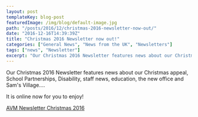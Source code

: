 ```yaml
---
layout: post
templateKey: blog-post
featuredImage: /img/blog/default-image.jpg
path: "/posts/2016/12/christmas-2016-newsletter-now-out/"
date: "2016-12-16T14:39:39Z"
title: "Christmas 2016 Newsletter now out!"
categories: ["General News", "News from the UK", "Newsletters"]
tags: ["news", "Newsletter"]
excerpt: "Our Christmas 2016 Newsletter features news about our Christmas appeal, School Partnerships, Disabi..."
---
```


Our Christmas 2016 Newsletter features news about our Christmas appeal, School Partnerships, Disability, staff news, education, the new office and Sam's Village....

It is online now for you to enjoy!

[AVM Newsletter Christmas 2016](https://www.africanvision.org.uk/africa-vision-news/wp-content/uploads/2016/12/AVM-Newsletter-December-Final.pdf)